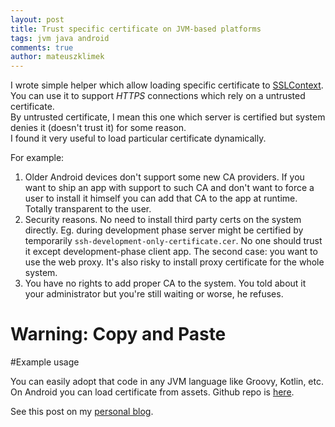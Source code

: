 ```yaml
---
layout: post
title: Trust specific certificate on JVM-based platforms
tags: jvm java android
comments: true
author: mateuszklimek
---
```


I wrote simple helper which allow loading specific certificate to [SSLContext](https://docs.oracle.com/javase/7/docs/api/javax/net/ssl/SSLContext.html).<br/>
You can use it to support *HTTPS* connections which rely on a untrusted certificate. <br/>
By untrusted certificate, I mean this one which server is certified but system denies it (doesn't trust it) for some reason.<br/>
I found it very useful to load particular certificate dynamically.

For example:

1. Older Android devices don't support some new CA providers. If you want to ship an app with support to such CA and don't want to force a user to install it himself you can add that CA to the app at runtime. Totally transparent to the user.
2. Security reasons. No need to install third party certs on the system directly. Eg. during development phase server might be certified by temporarily `ssh-development-only-certificate.cer`. No one should trust it except development-phase client app.
The second case: you want to use the web proxy. It's also risky to install proxy certificate for the whole system.
3. You have no rights to add proper CA to the system. You told about it your administrator but you're still waiting or worse, he refuses.


# Warning: Copy and Paste

<script src="https://gist.github.com/mklimek/f9d197362c1f2db8c1b76f76ace75859.js"></script>

#Example usage

<script src="https://gist.github.com/mklimek/a623509f2c0a99096a4bc0bd71f7bf62.js"></script>

You can easily adopt that code in any JVM language like Groovy, Kotlin, etc.<br/>
On Android you can load certificate from assets. Github repo is [here](https://github.com/mklimek/ssl-utils-android).


See this post on my [personal blog](https://mklimek.github.io/trust-specific-certificate-on-jvm/).



